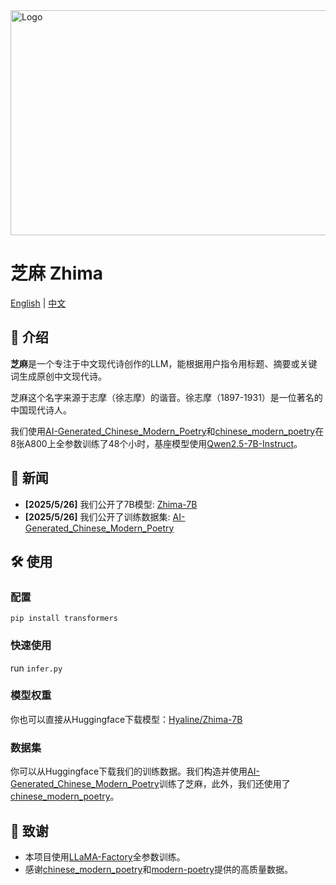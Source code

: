 <img src="./LOGO.png" alt="Logo" width="960" height="360">

# 芝麻 Zhima

[English](./README_EN.md) | [中文](./README.md)

## 🚀 介绍
**芝麻**是一个专注于中文现代诗创作的LLM，能根据用户指令用标题、摘要或关键词生成原创中文现代诗。

芝麻这个名字来源于志摩（徐志摩）的谐音。徐志摩（1897-1931）是一位著名的中国现代诗人。

我们使用[AI-Generated_Chinese_Modern_Poetry](https://huggingface.co/datasets/Hyaline/AI-Generated_Chinese_Modern_Poetry)和[chinese_modern_poetry](https://huggingface.co/datasets/Iess/chinese_modern_poetry)在8张A800上全参数训练了48个小时，基座模型使用[Qwen2.5-7B-Instruct](https://huggingface.co/Qwen/Qwen2.5-7B-Instruct)。

## 📣 新闻
- **[2025/5/26]** 我们公开了7B模型: [Zhima-7B](https://huggingface.co/Hyaline/Zhima-7B/edit/main)
- **[2025/5/26]** 我们公开了训练数据集: [AI-Generated_Chinese_Modern_Poetry](https://huggingface.co/datasets/Hyaline/AI-Generated_Chinese_Modern_Poetry)

## 🛠️ 使用
### 配置
```
pip install transformers
```
### 快速使用
run `infer.py`

### 模型权重
你也可以直接从Huggingface下载模型：[Hyaline/Zhima-7B](https://huggingface.co/Hyaline/Zhima-7B/edit/main)

### 数据集
你可以从Huggingface下载我们的训练数据。我们构造并使用[AI-Generated_Chinese_Modern_Poetry](https://huggingface.co/datasets/Hyaline/AI-Generated_Chinese_Modern_Poetry)训练了芝麻，此外，我们还使用了[chinese_modern_poetry](https://huggingface.co/datasets/Iess/chinese_modern_poetry)。

## 🙏 致谢
- 本项目使用[LLaMA-Factory](https://github.com/hiyouga/LLaMA-Factory/tree/main)全参数训练。
- 感谢[chinese_modern_poetry](https://huggingface.co/datasets/Iess/chinese_modern_poetry)和[modern-poetry](https://github.com/yuxqiu/modern-poetry/tree/master)提供的高质量数据。


